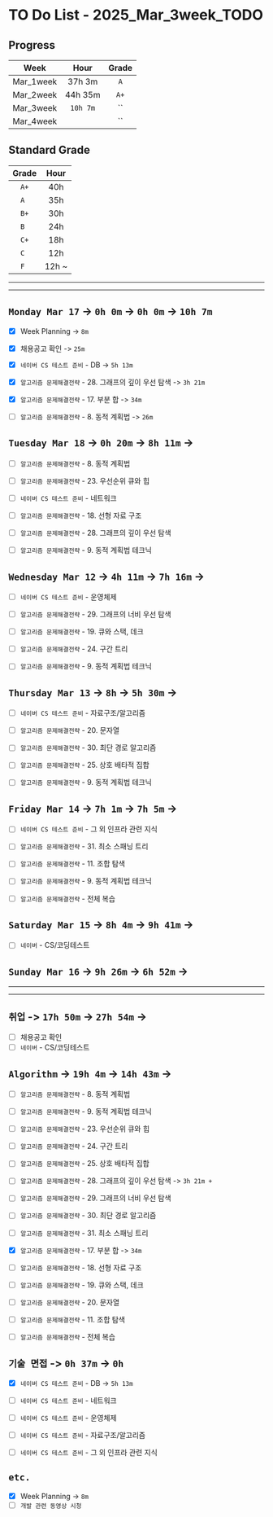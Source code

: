 # TO Do List - 2025_Mar_3week_TODO

## Progress
| Week | Hour | Grade |
|:---:|:---:|:---:|
|Mar_1week|37h 3m|`A`|
|Mar_2week|44h 35m|`A+`|
|Mar_3week|`10h 7m`|``|
|Mar_4week||``|


## Standard Grade
| Grade | Hour |
|:---:|:---:|
|`A+`|40h|
|`A `|35h|
|`B+`|30h|
|`B `|24h|
|`C+`|18h|
|`C `|12h|
|`F `|12h ~|


---
---

## `Monday Mar 17` -> `0h 0m` -> `0h 0m` -> `10h 7m`
- [x] Week Planning -> `8m`
- [x] 채용공고 확인 -> `25m`
- [x] `네이버 CS 테스트 준비` - DB -> `5h 13m`
- [x] `알고리즘 문제해결전략` - 28. 그래프의 깊이 우선 탐색 -> `3h 21m`
- [x] `알고리즘 문제해결전략` - 17. 부분 합 -> `34m`
- [ ] `알고리즘 문제해결전략` - 8. 동적 계획법 -> `26m`


## `Tuesday Mar 18` -> `0h 20m` -> `8h 11m` ->
- [ ] `알고리즘 문제해결전략` - 8. 동적 계획법
- [ ] `알고리즘 문제해결전략` - 23. 우선순위 큐와 힙 
- [ ] `네이버 CS 테스트 준비` - 네트워크 
- [ ] `알고리즘 문제해결전략` - 18. 선형 자료 구조 
- [ ] `알고리즘 문제해결전략` - 28. 그래프의 깊이 우선 탐색
- [ ] `알고리즘 문제해결전략` - 9. 동적 계획법 테크닉 


## `Wednesday Mar 12` ->  `4h 11m` -> `7h 16m` ->
- [ ] `네이버 CS 테스트 준비` - 운영체제 
- [ ] `알고리즘 문제해결전략` - 29. 그래프의 너비 우선 탐색
- [ ] `알고리즘 문제해결전략` - 19. 큐와 스택, 데크 
- [ ] `알고리즘 문제해결전략` - 24. 구간 트리 
- [ ] `알고리즘 문제해결전략` - 9. 동적 계획법 테크닉 



## `Thursday Mar 13` -> `8h` -> `5h 30m` ->
- [ ] `네이버 CS 테스트 준비` - 자료구조/알고리즘 
- [ ] `알고리즘 문제해결전략` - 20. 문자열 
- [ ] `알고리즘 문제해결전략` - 30. 최단 경로 알고리즘
- [ ] `알고리즘 문제해결전략` - 25. 상호 배타적 집합 
- [ ] `알고리즘 문제해결전략` - 9. 동적 계획법 테크닉 


## `Friday Mar 14` -> `7h 1m` -> `7h 5m` ->
- [ ] `네이버 CS 테스트 준비` - 그 외 인프라 관련 지식
- [ ] `알고리즘 문제해결전략` - 31. 최소 스패닝 트리
- [ ] `알고리즘 문제해결전략` - 11. 조합 탐색 
- [ ] `알고리즘 문제해결전략` - 9. 동적 계획법 테크닉 
- [ ] `알고리즘 문제해결전략` - 전체 복습


## `Saturday Mar 15` -> `8h 4m` -> `9h 41m` ->
- [ ] `네이버` - CS/코딩테스트


## `Sunday Mar 16` -> `9h 26m` -> `6h 52m` ->


---
---
## `취업` -> `17h 50m` -> `27h 54m` ->
- [ ] 채용공고 확인 
- [ ] `네이버` - CS/코딩테스트

## `Algorithm` -> `19h 4m` -> `14h 43m` -> 
- [ ] `알고리즘 문제해결전략` - 8. 동적 계획법 
- [ ] `알고리즘 문제해결전략` - 9. 동적 계획법 테크닉 

- [ ] `알고리즘 문제해결전략` - 23. 우선순위 큐와 힙 
- [ ] `알고리즘 문제해결전략` - 24. 구간 트리 
- [ ] `알고리즘 문제해결전략` - 25. 상호 배타적 집합 

- [ ] `알고리즘 문제해결전략` - 28. 그래프의 깊이 우선 탐색 -> `3h 21m + `
- [ ] `알고리즘 문제해결전략` - 29. 그래프의 너비 우선 탐색 
- [ ] `알고리즘 문제해결전략` - 30. 최단 경로 알고리즘
- [ ] `알고리즘 문제해결전략` - 31. 최소 스패닝 트리

- [x] `알고리즘 문제해결전략` - 17. 부분 합 -> `34m`
- [ ] `알고리즘 문제해결전략` - 18. 선형 자료 구조 
- [ ] `알고리즘 문제해결전략` - 19. 큐와 스택, 데크 
- [ ] `알고리즘 문제해결전략` - 20. 문자열 
- [ ] `알고리즘 문제해결전략` - 11. 조합 탐색 

- [ ] `알고리즘 문제해결전략` - 전체 복습


## `기술 면접` -> `0h 37m` -> `0h`
- [x] `네이버 CS 테스트 준비` - DB -> `5h 13m`
- [ ] `네이버 CS 테스트 준비` - 네트워크 
- [ ] `네이버 CS 테스트 준비` - 운영체제 
- [ ] `네이버 CS 테스트 준비` - 자료구조/알고리즘 
- [ ] `네이버 CS 테스트 준비` - 그 외 인프라 관련 지식


## `etc.`
- [x] Week Planning -> `8m`
- [ ] `개발 관련 동영상 시청` 

<!-- ## `Cloud Native Spring in Action` -> `0h 18m` -> `h m`
- [ ] `Cloud Native Spring in Action` - Chapter03 -->

<!-- ## `Clean Architecture` -->



